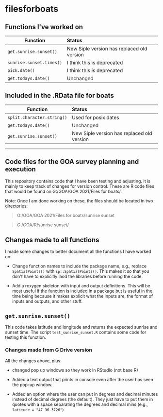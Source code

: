 # filesforboats

## Functions I've worked on

| Function           | Status |
| -------------    |:-------------|
|`get.sunrise.sunset()` | New Siple version has replaced old version  |
|`sunrise.sunset.times()`| I think this is deprecated |
|`pick.date()`| I think this is deprecated  |
|`get.todays.date()`| Unchanged |

## Included in the .RData file for boats

| Function           | Status |
| -------------    |:-------------|
|`split.character.string()`| Used for posix dates |
|`get.todays.date()`| Unchanged |
|`get.sunrise.sunset()` | New Siple version has replaced old version  |

***

## Code files for the GOA survey planning and execution

This repository contains code that I have been testing and adjusting. It is mainly to keep track of changes for version control. These are R code files that would be found on G:/GOA/GOA 2021/Files for boats/. 

Note: Once I am done working on these, the files should be located in two directories:

> G:/GOA/GOA 2021/Files for boats/sunrise sunset

> G:/GOA/R/sunrise sunset/

## Changes made to all functions
I made some changes to better document all the functions I have worked on:

* Change function names to include the package name, e.g., replace `SpatialPoints()` with `sp::SpatialPoints()`. This makes it so that you don't have to explicitly laod the libraries before running the code. 

* Add a roxygen skeleton with input and output definitions. This will be most useful if the function is included in a package but is useful in the time being because it makes explicit what the inputs are, the format of inputs and outputs, and other stuff.

## `get.sunrise.sunset()`
This code takes latitude and longitude and returns the expected sunrise and sunset time. The script `test_sunrise_sunset.R` contains some code for testing this function.

### Changes made from G Drive version

All the changes above, plus:

* changed pop up windows so they work in RStudio (not base R)

* Added a text output that prints in console even after the user has seen the pop-up window.

* Added an option where the user can put in degrees and decimal minutes instead of decimal degrees (the default). They just have to put them in quotes with a space separating the degrees and decimal mins (e.g., `latitude = "47 36.3726"`)




